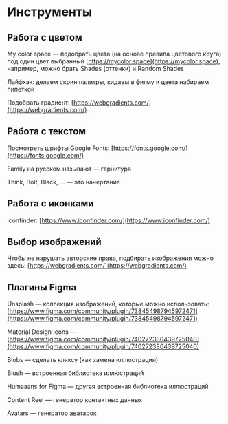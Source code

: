 # Инструменты

## Работа с цветом

My color space — подобрать цвета (на основе правила цветового круга) под один цвет выбранный [https://mycolor.space](https://mycolor.space), например, можно брать Shades (оттенки) и Random Shades

Лайфхак: делаем скрин палитры, кидаем в фигму и цвета набираем пипеткой

Подобрать градиент: [https://webgradients.com/](https://webgradients.com/)

## Работа с текстом

Посмотреть шрифты Google Fonts: [https://fonts.google.com/](https://fonts.google.com/)

Family на русском называют — гарнитура

Think, Bolt, Black, ... — это начертание

## Работа с иконками

iconfinder: [https://www.iconfinder.com/](https://www.iconfinder.com/)

## Выбор изображений

Чтобы не нарушать авторские права, подбирать изображения можно здесь: [https://webgradients.com/](https://webgradients.com/)

## Плагины Figma

Unsplash — коллекция изображений, которые можно использовать: [https://www.figma.com/community/plugin/738454987945972471](https://www.figma.com/community/plugin/738454987945972471)

Material Design Icons — [https://www.figma.com/community/plugin/740272380439725040](https://www.figma.com/community/plugin/740272380439725040)

Blobs — сделать кляксу (как замена иллюстрации)

Blush — встроенная библиотека иллюстраций

Humaaans for Figma — другая встроенная библиотека иллюстраций

Content Reel — генератор контактных данных&#x20;

Avatars — генератор аватарок
